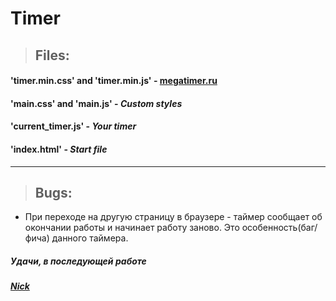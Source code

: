 # Timer #

> ## Files:
#### 'timer.min.css' and 'timer.min.js' - [megatimer.ru](http://megatimer.ru/) 
#### 'main.css' and 'main.js' - *Custom styles* 
#### 'current_timer.js' - *Your timer* 
#### 'index.html' - *Start file*
***
> ## Bugs:
* При переходе на другую страницу в браузере - таймер сообщает об окончании работы и начинает работу заново. Это особенность(баг/фича) данного таймера.

##### Удачи, в последующей работе
##### [Nick](https://github.com/sonterix/) 